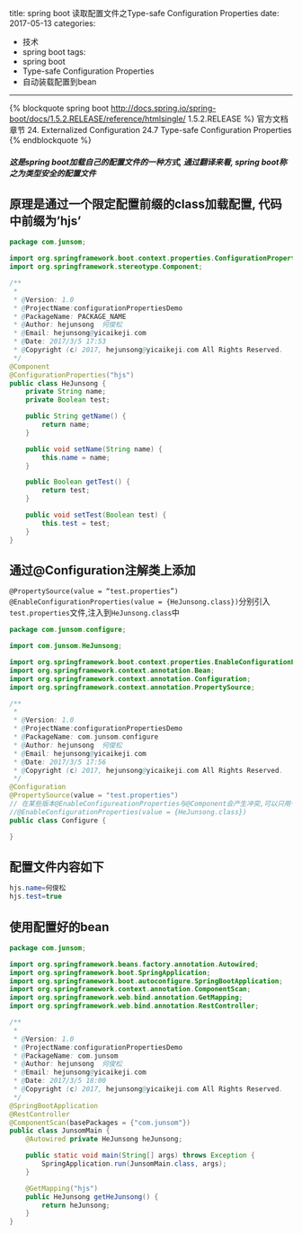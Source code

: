 title: spring boot 读取配置文件之Type-safe Configuration Properties
date: 2017-05-13
categories:
- 技术
- spring boot
tags:
- spring boot
- Type-safe Configuration Properties
- 自动装载配置到bean
---
{% blockquote spring boot http://docs.spring.io/spring-boot/docs/1.5.2.RELEASE/reference/htmlsingle/ 1.5.2.RELEASE %}
官方文档章节 24. Externalized Configuration  24.7 Type-safe Configuration Properties
{% endblockquote %}

##### 这是spring boot加载自己的配置文件的一种方式, 通过翻译来看, spring boot称之为类型安全的配置文件

## 原理是通过一个限定配置前缀的class加载配置, 代码中前缀为’hjs’

``` java
package com.junsom;

import org.springframework.boot.context.properties.ConfigurationProperties;
import org.springframework.stereotype.Component;

/**
 *
 * @Version: 1.0
 * @ProjectName:configurationPropertiesDemo
 * @PackageName: PACKAGE_NAME
 * @Author: hejunsong  何俊松
 * @Email: hejunsong@yicaikeji.com
 * @Date: 2017/3/5 17:53
 * @Copyright (c) 2017, hejunsong@yicaikeji.com All Rights Reserved.
 */
@Component
@ConfigurationProperties("hjs")
public class HeJunsong {
    private String name;
    private Boolean test;

    public String getName() {
        return name;
    }

    public void setName(String name) {
        this.name = name;
    }

    public Boolean getTest() {
        return test;
    }

    public void setTest(Boolean test) {
        this.test = test;
    }
}
```
## 通过@Configuration注解类上添加

`@PropertySource(value = “test.properties”)`
`@EnableConfigurationProperties(value = {HeJunsong.class})`分别引入`test.properties`文件,注入到`HeJunsong.class`中

```java
package com.junsom.configure;

import com.junsom.HeJunsong;

import org.springframework.boot.context.properties.EnableConfigurationProperties;
import org.springframework.context.annotation.Bean;
import org.springframework.context.annotation.Configuration;
import org.springframework.context.annotation.PropertySource;

/**
 *
 * @Version: 1.0
 * @ProjectName:configurationPropertiesDemo
 * @PackageName: com.junsom.configure
 * @Author: hejunsong  何俊松
 * @Email: hejunsong@yicaikeji.com
 * @Date: 2017/3/5 17:56
 * @Copyright (c) 2017, hejunsong@yicaikeji.com All Rights Reserved.
 */
@Configuration
@PropertySource(value = "test.properties")
// 在某些版本@EnableConfigureationProperties与@Component会产生冲突,可以只用一个
//@EnableConfigurationProperties(value = {HeJunsong.class})
public class Configure {

}
```
## 配置文件内容如下
``` java
hjs.name=何俊松
hjs.test=true
```

## 使用配置好的bean

```java
package com.junsom;

import org.springframework.beans.factory.annotation.Autowired;
import org.springframework.boot.SpringApplication;
import org.springframework.boot.autoconfigure.SpringBootApplication;
import org.springframework.context.annotation.ComponentScan;
import org.springframework.web.bind.annotation.GetMapping;
import org.springframework.web.bind.annotation.RestController;

/**
 *
 * @Version: 1.0
 * @ProjectName:configurationPropertiesDemo
 * @PackageName: com.junsom
 * @Author: hejunsong  何俊松
 * @Email: hejunsong@yicaikeji.com
 * @Date: 2017/3/5 18:00
 * @Copyright (c) 2017, hejunsong@yicaikeji.com All Rights Reserved.
 */
@SpringBootApplication
@RestController
@ComponentScan(basePackages = {"com.junsom"})
public class JunsomMain {
    @Autowired private HeJunsong heJunsong;

    public static void main(String[] args) throws Exception {
        SpringApplication.run(JunsomMain.class, args);
    }

    @GetMapping("hjs")
    public HeJunsong getHeJunsong() {
        return heJunsong;
    }
}
```
